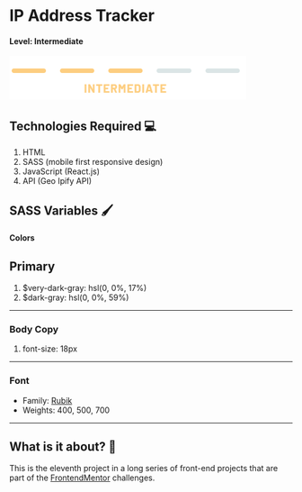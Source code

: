 # IP Address Tracker 

#### Level: Intermediate  
![image info](./level.png)

## Technologies Required 💻

1. HTML
2. SASS (mobile first responsive design)
3. JavaScript (React.js)
4. API (Geo Ipify API)

## SASS Variables 🖌

#### Colors

## Primary

1. $very-dark-gray: hsl(0, 0%, 17%)
2. $dark-gray: hsl(0, 0%, 59%)

---

### Body Copy

1. font-size: 18px

--- 

### Font

- Family: [Rubik](https://fonts.google.com/specimen/Rubik)
- Weights: 400, 500, 700

---

## What is it about? 🤔

This is the eleventh project in a long series of front-end projects that are part of the [FrontendMentor](https://www.frontendmentor.io/challenges) challenges.
